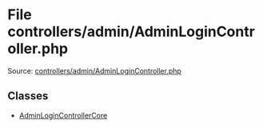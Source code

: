 File controllers/admin/AdminLoginController.php
=========

Source: [controllers/admin/AdminLoginController.php](https://github.com/PrestaShop/PrestaShop/blob/1.5.0.2/controllers/admin/AdminLoginController.php)


Classes
-------

* [AdminLoginControllerCore](class.AdminLoginControllerCore.md)

